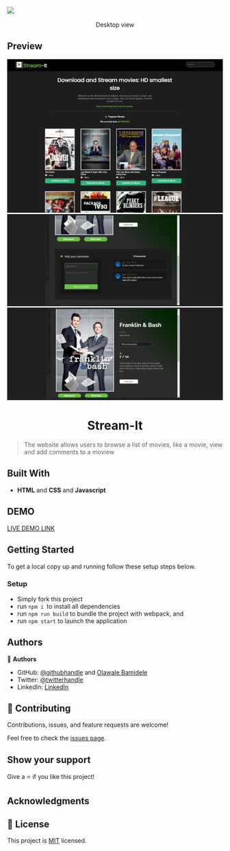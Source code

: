 ![](https://img.shields.io/badge/Microverse-blueviolet)

<p align="center">Desktop view</p>

## Preview
![Preview](./src/assets/streamdsktphmpage.png)
![Preview](./src/assets/st-desk-1.png)
![Preview](./src/assets/st-desk-2.png)

<h1 align="center"> Stream-It </h1>

> The website allows users to browse a list of movies, like a movie, view and add comments to a moview

## Built With

- **HTML** and **CSS** and **Javascript**

## DEMO

[LIVE DEMO LINK](benmuiruri.github.io/stream-it-capstone/
)

## Getting Started

To get a local copy up and running follow these setup steps below.

### Setup

- Simply fork this project
- run `npm i `to install all dependencies
- run `npm run build` to bundle the project with webpack, and
- run `npm start` to launch the application

## Authors

👤 **Authors**

- GitHub: [@githubhandle](https://github.com/Benmuiruri) and [Olawale Bamidele](https://github.com/olawalecoder)
- Twitter: [@twitterhandle](https://twitter.com/_optimize)
- LinkedIn: [LinkedIn](https://www.linkedin.com/in/benjamin-kiarie-180b66149/)

## 🤝 Contributing

Contributions, issues, and feature requests are welcome!

Feel free to check the [issues page](https://github.com/Benmuiruri/to-do-list/issues).

## Show your support

Give a ⭐️ if you like this project!

## Acknowledgments

## 📝 License

This project is [MIT](https://opensource.org/licenses/MIT) licensed.
